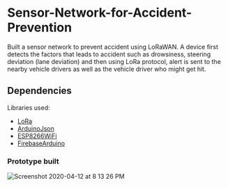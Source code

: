 # Sensor-Network-for-Accident-Prevention

Built a sensor network to prevent accident using LoRaWAN. A device first detects the factors that leads to accident such as drowsiness, steering deviation (lane deviation) and then using LoRa protocol, alert is sent to the nearby vehicle drivers as well as the vehicle driver who might get hit.

## Dependencies

Libraries used:
- [LoRa](https://github.com/sandeepmistry/arduino-LoRa)
- [ArduinoJson](https://github.com/bblanchon/ArduinoJson)
- [ESP8266WiFi](https://github.com/esp8266/Arduino/tree/master/libraries/ESP8266WiFi)
- [FirebaseArduino](https://github.com/FirebaseExtended/firebase-arduino)

### Prototype built

![Screenshot 2020-04-12 at 8 13 26 PM](https://user-images.githubusercontent.com/37478445/79071619-56506900-7cfa-11ea-9604-59dbe227ee81.png)
